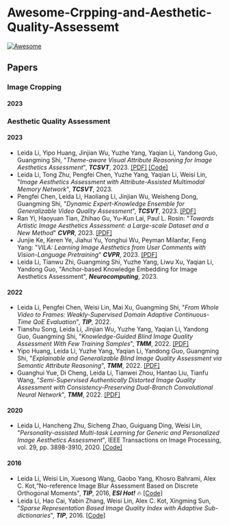 # Awesome-Crpping-and-Aesthetic-Quality-Assessemt
 [![Awesome](https://cdn.rawgit.com/sindresorhus/awesome/d7305f38d29fed78fa85652e3a63e154dd8e8829/media/badge.svg)](https://github.com/sindresorhus/awesome)


## Papers

### Image Cropping
#### 2023 


### Aesthetic Quality Assessment

#### 2023 

+ Leida Li, Yipo Huang, Jinjian Wu, Yuzhe Yang, Yaqian Li, Yandong Guo, Guangming Shi, "*Theme-aware Visual Attribute Reasoning for Image Aesthetics Assessment*",  **_TCSVT_**, 2023. [[PDF]](https://ieeexplore.ieee.org/abstract/document/10054147) [[Code]]( https://github.com/yipoh/TAVAR)
+ Leida Li, Tong Zhu, Pengfei Chen, Yuzhe Yang, Yaqian Li, Weisi Lin, "*Image Aesthetics Assessment with Attribute-Assisted Multimodal Memory Network*", **_TCSVT_**, 2023. 
+ Pengfei Chen, Leida Li, Haoliang Li, Jinjian Wu, Weisheng Dong, Guangming Shi, "*Dynamic Expert-Knowledge Ensemble for Generalizable Video Quality Assessment*", **_TCSVT_**, 2023. [[PDF]](https://ieeexplore.ieee.org/abstract/document/9966626)
+ Ran Yi, Haoyuan Tian, Zhihao Gu, Yu-Kun Lai, Paul L. Rosin: "*Towards Artistic Image Aesthetics Assessment: a Large-scale Dataset and a New Method*" **_CVPR_**, 2023. [[PDF]](https://arxiv.org/abs/2303.15166) 
+ Junjie Ke, Keren Ye, Jiahui Yu, Yonghui Wu, Peyman Milanfar, Feng Yang: "*VILA: Learning Image Aesthetics from User Comments with Vision-Language Pretraining*" **_CVPR_**, 2023. [[PDF]](https://arxiv.org/abs/2303.14302)
+ Leida Li, Tianwu Zhi, Guangming Shi, Yuzhe Yang, Liwu Xu, Yaqian Li, Yandong Guo, "Anchor-based Knowledge Embedding for Image Aesthetics Assessment", **_Neurocomputing_**, 2023.

#### 2022 
+ Leida Li, Pengfei Chen, Weisi Lin, Mai Xu, Guangming Shi, "*From Whole Video to Frames: Weakly-Supervised Domain Adaptive Continuous-Time QoE Evaluation*", **_TIP_**, 2022.
+ Tianshu Song, Leida Li, Jinjian Wu, Yuzhe Yang, Yaqian Li, Yandong Guo, Guangming Shi, "*Knowledge-Guided Blind Image Quality Assessment With Few Training Samples*", **_TMM_**, 2022. [[PDF]](https://ieeexplore.ieee.org/abstract/document/10003665)
+ Yipo Huang, Leida Li, Yuzhe Yang, Yaqian Li, Yandong Guo, Guangming Shi, "*Explainable and Generalizable Blind Image Quality Assessment via Semantic Attribute Reasoning*", **_TMM_**, 2022. [[PDF]](https://ieeexplore.ieee.org/abstract/document/9966848)
+ Guanghui Yue, Di Cheng, Leida Li, Tianwei Zhou, Hantao Liu, Tianfu Wang, "*Semi-Supervised Authentically Distorted Image Quality Assessment with Consistency-Preserving Dual-Branch Convolutional Neural Network*", **_TMM_**, 2022. [[PDF]](https://ieeexplore.ieee.org/abstract/document/9903545)


#### 2020
+ Leida Li, Hancheng Zhu, Sicheng Zhao, Guiguang Ding, Weisi Lin, "*Personality-assisted Multi-task Learning for Generic and Personalized Image Aesthetics Assessment*", IEEE Transactions on Image Processing, vol. 29, pp. 3898-3910, 2020. [[Code]](https://github.com/zhuhancheng/PA_IAA)

#### 2016
+ Leida Li, Weisi Lin, Xuesong Wang, Gaobo Yang, Khosro Bahrami, Alex C. Kot,“No-reference Image Blur Assessment Based on Discrete Orthogonal Moments", **_TIP_**, 2016, **_ESI Hot!_** 🔥 [[Code]](https://web.xidian.edu.cn/ldli/files/20200220_221342.rar) 
+ Leida Li, Hao Cai, Yabin Zhang, Weisi Lin, Alex C. Kot, Xingming Sun, "*Sparse Representation Based Image Quality Index with Adaptive Sub-dictionaries*", **_TIP_**, 2016. [[Code]](https://web.xidian.edu.cn/ldli/files/20200220_222536.zip)
